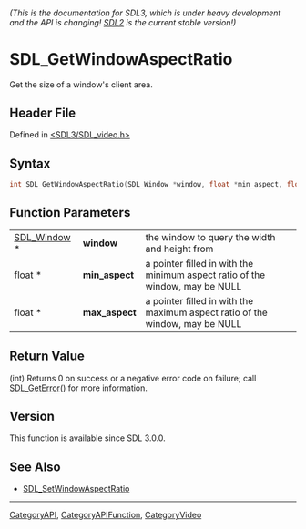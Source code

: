 ###### (This is the documentation for SDL3, which is under heavy development and the API is changing! [SDL2](https://wiki.libsdl.org/SDL2/) is the current stable version!)
# SDL_GetWindowAspectRatio

Get the size of a window's client area.

## Header File

Defined in [<SDL3/SDL_video.h>](https://github.com/libsdl-org/SDL/blob/main/include/SDL3/SDL_video.h)

## Syntax

```c
int SDL_GetWindowAspectRatio(SDL_Window *window, float *min_aspect, float *max_aspect);
```

## Function Parameters

|                            |                |                                                                              |
| -------------------------- | -------------- | ---------------------------------------------------------------------------- |
| [SDL_Window](SDL_Window) * | **window**     | the window to query the width and height from                                |
| float *                    | **min_aspect** | a pointer filled in with the minimum aspect ratio of the window, may be NULL |
| float *                    | **max_aspect** | a pointer filled in with the maximum aspect ratio of the window, may be NULL |

## Return Value

(int) Returns 0 on success or a negative error code on failure; call
[SDL_GetError](SDL_GetError)() for more information.

## Version

This function is available since SDL 3.0.0.

## See Also

- [SDL_SetWindowAspectRatio](SDL_SetWindowAspectRatio)

----
[CategoryAPI](CategoryAPI), [CategoryAPIFunction](CategoryAPIFunction), [CategoryVideo](CategoryVideo)

